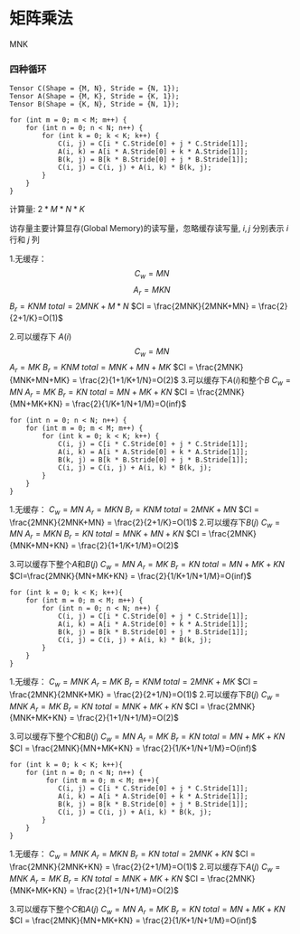 # 矩阵乘法
MNK
### 四种循环
```
Tensor C(Shape = {M, N}, Stride = {N, 1});
Tensor A(Shape = {M, K}, Stride = {K, 1});
Tensor B(Shape = {K, N}, Stride = {N, 1});

for (int m = 0; m < M; m++) {
    for (int n = 0; n < N; n++) {
        for (int k = 0; k < K; k++) {
            C(i, j) = C[i * C.Stride[0] + j * C.Stride[1]];
            A(i, k) = A[i * A.Stride[0] + k * A.Stride[1]];
            B(k, j) = B[k * B.Stride[0] + j * B.Stride[1]];
            C(i, j) = C(i, j) + A(i, k) * B(k, j);
        }
    }
}
```
计算量: $2 * M * N * K$

访存量主要计算显存(Global Memory)的读写量，忽略缓存读写量, $i,j$ 分别表示 $i$ 行和 $j$ 列

1.无缓存：
        $$C_w=MN$$
        $$A_r=MKN$$
        $B_r=KNM$
        $total=2MNK+M*N$
        $CI = \frac{2MNK}{2MNK+MN} = \frac{2}{2+1/K}=O(1)$

2.可以缓存下 $A(i)$ 
        $$C_w=MN$$
        $A_r=MK$
        $B_r=KNM$
        $total=MNK+MN+MK$
        $CI = \frac{2MNK}{MNK+MN+MK} = \frac{2}{1+1/K+1/N}=O(2)$
3.可以缓存下$A(i)$和整个$B$
        $C_w=MN$
        $A_r=MK$
        $B_r=KN$
        $total=MN+MK+KN$
        $CI = \frac{2MNK}{MN+MK+KN} = \frac{2}{1/K+1/N+1/M}=O(inf)$
```
for (int n = 0; n < N; n++) {
    for (int m = 0; m < M; m++) {
        for (int k = 0; k < K; k++) {
            C(i, j) = C[i * C.Stride[0] + j * C.Stride[1]];
            A(i, k) = A[i * A.Stride[0] + k * A.Stride[1]];
            B(k, j) = B[k * B.Stride[0] + j * B.Stride[1]];
            C(i, j) = C(i, j) + A(i, k) * B(k, j);
        }
    }
}
```
1.无缓存：
        $C_w=MN$
        $A_r=MKN$
        $B_r=KNM$
        $total=2MNK+MN$
        $CI = \frac{2MNK}{2MNK+MN} = \frac{2}{2+1/K}=O(1)$
2.可以缓存下$B(j)$
        $C_w=MN$
        $A_r=MKN$
        $B_r=KN$
        $total=MNK+MN+KN$
        $CI = \frac{2MNK}{MNK+MN+KN} = \frac{2}{1+1/K+1/M}=O(2)$

3.可以缓存下整个$A$和$B(j)$
        $C_w=MN$
        $A_r=MK$
        $B_r=KN$
        $total=MN+MK+KN$
        $CI=\frac{2MNK}{MN+MK+KN} = \frac{2}{1/K+1/N+1/M}=O(inf)$
```
for (int k = 0; k < K; k++){
    for (int m = 0; m < M; m++) {
        for (int n = 0; n < N; n++) {
            C(i, j) = C[i * C.Stride[0] + j * C.Stride[1]];
            A(i, k) = A[i * A.Stride[0] + k * A.Stride[1]];
            B(k, j) = B[k * B.Stride[0] + j * B.Stride[1]];
            C(i, j) = C(i, j) + A(i, k) * B(k, j);
        }
    }
}
```
1.无缓存：
        $C_w=MNK$
        $A_r=MK$
        $B_r=KNM$
        $total=2MNK+MK$
        $CI = \frac{2MNK}{2MNK+MK} = \frac{2}{2+1/N}=O(1)$
2.可以缓存下$B(j)$
        $C_w=MNK$
        $A_r=MK$
        $B_r=KN$
        $total=MNK+MK+KN$
        $CI = \frac{2MNK}{MNK+MK+KN} = \frac{2}{1+1/N+1/M}=O(2)$

3.可以缓存下整个$C$和$B(j)$
        $C_w=MN$
        $A_r=MK$
        $B_r=KN$
        $total=MN+MK+KN$
        $CI = \frac{2MNK}{MN+MK+KN} = \frac{2}{1/K+1/N+1/M}=O(inf)$

```
for (int k = 0; k < K; k++){
    for (int n = 0; n < N; n++) {
         for (int m = 0; m < M; m++){
            C(i, j) = C[i * C.Stride[0] + j * C.Stride[1]];
            A(i, k) = A[i * A.Stride[0] + k * A.Stride[1]];
            B(k, j) = B[k * B.Stride[0] + j * B.Stride[1]];
            C(i, j) = C(i, j) + A(i, k) * B(k, j);
        }
    }
}
```

1.无缓存：
        $C_w=MNK$
        $A_r=MKN$
        $B_r=KN$
        $total=2MNK+KN$
        $CI = \frac{2MNK}{2MNK+KN} = \frac{2}{2+1/M}=O(1)$
2.可以缓存下$A(j)$
        $C_w=MNK$
        $A_r=MK$
        $B_r=KN$
        $total=MNK+MK+KN$
        $CI = \frac{2MNK}{MNK+MK+KN} = \frac{2}{1+1/N+1/M}=O(2)$

3.可以缓存下整个$C$和$A(j)$
        $C_w=MN$
        $A_r=MK$
        $B_r=KN$
        $total=MN+MK+KN$
        $CI = \frac{2MNK}{MN+MK+KN} = \frac{2}{1/K+1/N+1/M}=O(inf)$
